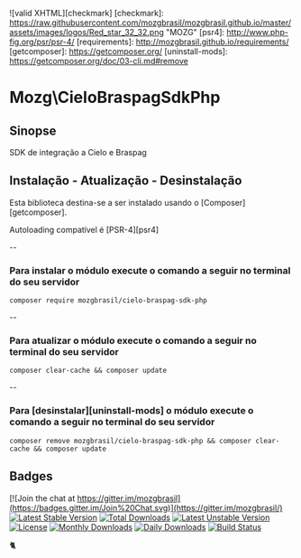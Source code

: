 ![valid XHTML][checkmark]
[checkmark]: https://raw.githubusercontent.com/mozgbrasil/mozgbrasil.github.io/master/assets/images/logos/Red_star_32_32.png "MOZG"
[psr4]: http://www.php-fig.org/psr/psr-4/
[requirements]: http://mozgbrasil.github.io/requirements/
[getcomposer]: https://getcomposer.org/
[uninstall-mods]: https://getcomposer.org/doc/03-cli.md#remove

# Mozg\CieloBraspagSdkPhp

## Sinopse

SDK de integração a Cielo e Braspag

## Instalação - Atualização - Desinstalação

Esta biblioteca destina-se a ser instalado usando o [Composer][getcomposer].

Autoloading compatível é [PSR-4][psr4]

--

### Para instalar o módulo execute o comando a seguir no terminal do seu servidor

    composer require mozgbrasil/cielo-braspag-sdk-php

-- 

### Para atualizar o módulo execute o comando a seguir no terminal do seu servidor

    composer clear-cache && composer update

--

### Para [desinstalar][uninstall-mods] o módulo execute o comando a seguir no terminal do seu servidor

    composer remove mozgbrasil/cielo-braspag-sdk-php && composer clear-cache && composer update

## Badges

[![Join the chat at https://gitter.im/mozgbrasil](https://badges.gitter.im/Join%20Chat.svg)](https://gitter.im/mozgbrasil/)
[![Latest Stable Version](https://poser.pugx.org/mozgbrasil/cielo-braspag-sdk-php/v/stable)](https://packagist.org/packages/mozgbrasil/cielo-braspag-sdk-php)
[![Total Downloads](https://poser.pugx.org/mozgbrasil/cielo-braspag-sdk-php/downloads)](https://packagist.org/packages/mozgbrasil/cielo-braspag-sdk-php)
[![Latest Unstable Version](https://poser.pugx.org/mozgbrasil/cielo-braspag-sdk-php/v/unstable)](https://packagist.org/packages/mozgbrasil/cielo-braspag-sdk-php)
[![License](https://poser.pugx.org/mozgbrasil/cielo-braspag-sdk-php/license)](https://packagist.org/packages/mozgbrasil/cielo-braspag-sdk-php)
[![Monthly Downloads](https://poser.pugx.org/mozgbrasil/cielo-braspag-sdk-php/d/monthly)](https://packagist.org/packages/mozgbrasil/cielo-braspag-sdk-php)
[![Daily Downloads](https://poser.pugx.org/mozgbrasil/cielo-braspag-sdk-php/d/daily)](https://packagist.org/packages/mozgbrasil/cielo-braspag-sdk-php)
[![Build Status](https://travis-ci.org/mozgbrasil/cielo-braspag-sdk-php.svg?branch=master)](https://travis-ci.org/mozgbrasil/cielo-braspag-sdk-php)

:cat2: